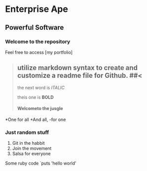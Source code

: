 Enterprise Ape
===============

Powerful Software
-----------------

### Welcome to the repository

Feel  free to access [my portfolio]


> ## utilize markdown syntax to create and customize a readme file for Github. ##<
>
>
> the next word is *ITALIC*
>
>
> theis one is **BOLD**
>
> #### Welcometo the jusgle 
*One for all
+And all,
-for one
### Just random stuff
1. Git in the habbit
2. Join the movement
3. Salsa for everyone

Some ruby code `puts 'hello world'

